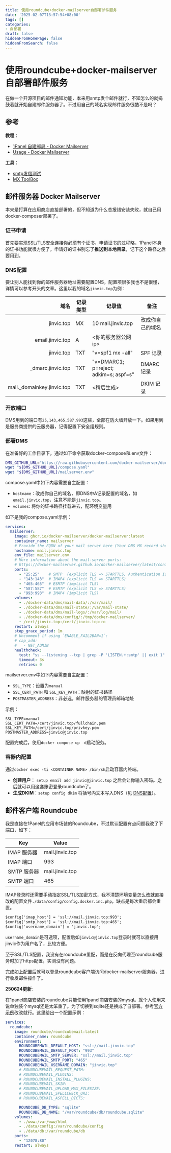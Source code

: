 ```yaml
---
title: 使用roundcube+docker-mailserver自部署邮件服务
date: '2025-02-07T13:57:54+08:00'
tags: []
categories:
- 自部署
draft: false
hiddenFromHomePage: false
hiddenFromSearch: false
---
```


# 使用roundcube+docker-mailserver自部署邮件服务

在做一个开源项目的邮件通知功能，本来用smtp发个邮件就行，不知怎么的就捣鼓着就开始自建邮件服务器了。不过用自己的域名实现邮件服务很酷不是吗？

## 参考

**教程**：

- [1Panel 自建邮局 - Docker Mailserver](https://www.anye.xyz/archives/itwz2wfX)
- [Usage - Docker Mailserver](https://docker-mailserver.github.io/docker-mailserver/latest/usage/)

**工具**：

- [smtp发信测试](https://ll00.cn/Mail/index.html)
- [MX ToolBox](https://mxtoolbox.com/SuperTool.aspx)

## 邮件服务器 Docker Mailserver

本来是打算在应用商店直接部署的，但不知道为什么总报错安装失败，就自己用docker-composer部署了。

### 证书申请

首先要实现SSL/TLS安全连接你必须有个证书，申请证书的过程略，1Panel本身的证书功能就很方便了。申请好的证书别忘了**推送到本地目录**，记下这个路径之后要用到。

### DNS配置

要让别人能找到你的邮件服务器地址需要配置DNS，配置项很多我也不是很懂，详情可以参考开头的文章。这里以我的域名`jinvic.top`为例：

|域名|记录类型|记录值|备注|
|---:|---|---|---|
|jinvic.top|MX|10 mail.jinvic.top|改成你自己的域名|
|email.jinvic.top|A|<你的服务器公网ip>||
|jinvic.top|TXT|"v=spf1 mx -all"|SPF 记录|
|_dmarc.jinvic.top|TXT|"v=DMARC1; p=reject; adkim=s; aspf=s"|DMARC 记录|
|mail._domainkey.jinvic.top|TXT|<稍后生成>|DKIM 记录|

### 开放端口

DMS用到的端口有`25,143,465,587,993`这些，全部在防火墙开放一下。如果用到是服务商提供的云服务器，记得配置下安全组规则。

### 部署DMS

在准备好的工作目录下，通过如下命令获取docker-compose和.env文件：

```bash
DMS_GITHUB_URL="https://raw.githubusercontent.com/docker-mailserver/docker-mailserver/master"
wget "${DMS_GITHUB_URL}/compose.yaml"
wget "${DMS_GITHUB_URL}/mailserver.env"
```

compose.yaml中如下内容需要自主配置：

- `hostname`：改成你自己的域名，即DNS中A记录配置的域名，如`email.jinvic.top`，注意不能是`jinvic.top`。
- `volumes`: 将你的证书路径挂载进去，配环境变量用

如下是我的compose.yaml示例：

```yaml
services:
  mailserver:
    image: ghcr.io/docker-mailserver/docker-mailserver:latest
    container_name: mailserver
    # Provide the FQDN of your mail server here (Your DNS MX record should point to this value)
    hostname: mail.jinvic.top
    env_file: mailserver.env
    # More information about the mail-server ports:
    # https://docker-mailserver.github.io/docker-mailserver/latest/config/security/understanding-the-ports/
    ports:
      - "25:25"    # SMTP  (explicit TLS => STARTTLS, Authentication is DISABLED => use port 465/587 instead)
      - "143:143"  # IMAP4 (explicit TLS => STARTTLS)
      - "465:465"  # ESMTP (implicit TLS)
      - "587:587"  # ESMTP (explicit TLS => STARTTLS)
      - "993:993"  # IMAP4 (implicit TLS)
    volumes:
      - ./docker-data/dms/mail-data/:/var/mail/
      - ./docker-data/dms/mail-state/:/var/mail-state/
      - ./docker-data/dms/mail-logs/:/var/log/mail/
      - ./docker-data/dms/config/:/tmp/docker-mailserver/
      - /cert/jinvic.top:/cert/jinvic.top:ro
    restart: always
    stop_grace_period: 1m
    # Uncomment if using `ENABLE_FAIL2BAN=1`:
    # cap_add:
    #   - NET_ADMIN
    healthcheck:
      test: "ss --listening --tcp | grep -P 'LISTEN.+:smtp' || exit 1"
      timeout: 3s
      retries: 0
```

mailserver.env中如下内容需要自主配置：

- `SSL_TYPE`：设置为`manual`
- `SSL_CERT_PATH` 和 `SSL_KEY_PATH`：映射的证书路径
- `POSTMASTER_ADDRESS`：非必选，邮件服务器的管理员邮箱地址

示例：

```env
SSL_TYPE=manual
SSL_CERT_PATH=/cert/jinvic.top/fullchain.pem
SSL_KEY_PATH=/cert/jinvic.top/privkey.pem
POSTMASTER_ADDRESS=jinvic@jinvic.top
```

配置完成后，使用`docker-compose up -d`启动服务。

### 容器内配置

通过`docker exec -ti <CONTAINER NAME> /bin/sh`启动容器内终端。

- **创建用户**： `setup email add jinvic@jinvic.top`
    之后会让你输入密码。之后就可以用这套账密登录roundcube了。
- **生成DKIM**：`setup config dkim`
    将括号内文本写入DNS（见 [DNS配置](#dns配置)）。

## 邮件客户端 Roundcube

我是直接在1Panel的应用市场装的Roundcube，不过默认配置有点问题我改了下端口，如下：

|Key|Value|
|---|---|
|IMAP 服务器| mail.jinvic.top|
|IMAP 端口| 993|
|SMTP 服务器| mail.jinvic.top|
|SMTP 端口| 465|

IMAP登录时还需要手动指定SSL/TLS加密方式，我不清楚环境变量怎么改就直接改的配置文件`./data/config/config.docker.inc.php`，缺点是每次重启都会重置。

```txt
$config['imap_host'] = 'ssl://mail.jinvic.top:993';
$config['smtp_host'] = 'ssl://mail.jinvic.top:465';
$config['username_domain'] = 'jinvic.top';
```

`username_domain`是可选项，配置后如`jinvic@jinvic.top`登录时就可以直接用jinvic作为用户名了，比较方便。

至于SSL/TLS配置，我没有在roundcube里配，而是在反向代理至roundcube服务时加了https配置，实测没有问题。

完成如上配置后就可以登录roundcube客户端访问docker-mailserver服务器，进行收发邮件操作了。

**250624更新**:

在1panel商店安装的roundcube只能使用1panel商店安装的mysql。就个人使用来说单独装个mysql还是太笨重了。为了切换到sqlite还是换成了自部署。参考[官方示例](https://github.com/roundcube/roundcubemail-docker/blob/master/examples/docker-compose-simple.yaml)改改就行。这里给出一个配置示例：

```yml
services:
  roundcube:
    image: roundcube/roundcubemail:latest
    container_name: roundcube
    environment:
      ROUNDCUBEMAIL_DEFAULT_HOST: "ssl://mail.jinvic.top"
      ROUNDCUBEMAIL_DEFAULT_PORT: "993"
      ROUNDCUBEMAIL_SMTP_SERVER: "ssl://mail.jinvic.top"
      ROUNDCUBEMAIL_SMTP_PORT: "465"
      ROUNDCUBEMAIL_USERNAME_DOMAIN: "jinvic.top"
      # ROUNDCUBEMAIL_REQUEST_PATH:
      # ROUNDCUBEMAIL_PLUGINS:
      # ROUNDCUBEMAIL_INSTALL_PLUGINS:
      # ROUNDCUBEMAIL_SKIN:
      # ROUNDCUBEMAIL_UPLOAD_MAX_FILESIZE:
      # ROUNDCUBEMAIL_SPELLCHECK_URI:
      # ROUNDCUBEMAIL_ASPELL_DICTS:

      ROUNDCUBE_DB_TYPE: "sqlite"
      ROUNDCUBE_DB_NAME: "/var/roundcube/db/roundcube.sqlite"
    volumes:
      - ./www:/var/www/html
      - ./data/config:/var/roundcube/config
      - ./data/db:/var/roundcube/db
    ports:
      - "12078:80"
    restart: always
```
